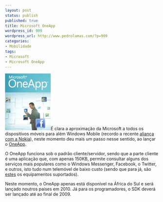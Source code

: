 ```yaml
---
layout: post
status: publish
published: true
title: Microsoft OneApp
wordpress_id: 909
wordpress_url: http://www.pedrolamas.com/?p=909
categories:
- Mobilidade
tags:
- Microsoft
- Microsoft OneApp
---
```

[![Microsoft OneApp](/wp-content/uploads/2009/08/Microsoft-OneApp.jpg "Microsoft OneApp")](http://www.microsoft.com/oneapp/)É clara a aproximação da Microsoft a todos os dispositivos móveis para além Windows Mobile (recordo a recente [aliança com a Nokia](/2009/08/13/microsoft-e-nokia-anunciam-alianca/)), neste momento deu mais um passo nesse sentido, ao lançar o [OneApp](http://www.microsoft.com/oneapp/).

O OneApp funciona sob o padrão cliente/servidor, sendo que a parte cliente é uma aplicação que, com apenas 150KB, permite consultar alguns dos serviços mais populares como o Windows Messenger, Facebook, o Twitter, e outros, isto tudo num telemóvel de baixo custo (sendo que para já, são [estes](http://www.microsoft.com/oneapp/compatible_phones.htm) os equipamentos suportados).

Neste momento, o OneApp apenas está disponível na África do Sul e será lançado noutros países em 2010. Já para os programadores, o SDK deverá ser lançado até ao final de 2009.
